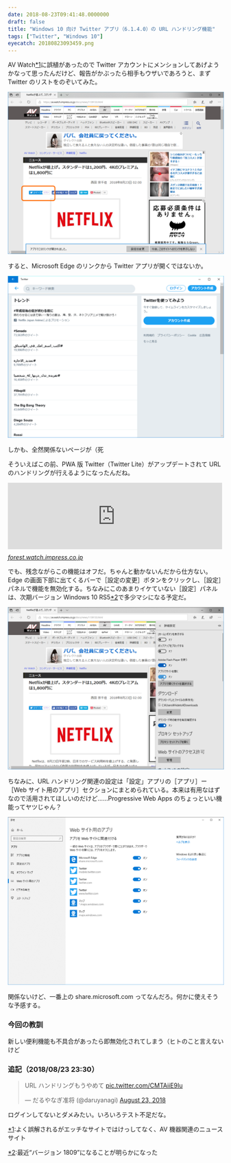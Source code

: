 ```yaml
---
date: 2018-08-23T09:41:48.0000000
draft: false
title: "Windows 10 向け Twitter アプリ（6.1.4.0）の URL ハンドリング機能"
tags: ["Twitter", "Windows 10"]
eyecatch: 20180823093459.png
---
```

<p>AV Watch<a href="#f-8d6846c4" name="fn-8d6846c4" title="よく誤解されるがエッチなサイトではけっしてなく、AV 機器関連のニュースサイト">*1</a>に誤植があったので Twitter アカウントにメンションしてあげようかなって思ったんだけど、報告がかぶったら相手もウザいであろうと、まず Twitter のリストをのぞいてみた。</p><p><span itemscope itemtype="http://schema.org/Photograph"><img src="20180823093459.png" alt="f:id:daruyanagi:20180823093459p:plain" title="f:id:daruyanagi:20180823093459p:plain" class="hatena-fotolife" itemprop="image"></span></p><p>すると、Microsoft Edge のリンクから Twitter アプリが開くではないか。</p><p><span itemscope itemtype="http://schema.org/Photograph"><img src="20180823093357.png" alt="f:id:daruyanagi:20180823093357p:plain" title="f:id:daruyanagi:20180823093357p:plain" class="hatena-fotolife" itemprop="image"></span></p><p>しかも、全然関係ないページが（死</p><p>そういえばこの前、PWA 版 Twitter（Twitter Lite）がアップデートされて URL のハンドリングが行えるようになったんだね。</p><p><iframe src="https://hatenablog-parts.com/embed?url=https%3A%2F%2Fforest.watch.impress.co.jp%2Fdocs%2Fnews%2F1138885.html" title="PWA版「Twitter」で最大15MBのビデオの添付がサポート、写真の説明文も追加可能に／Windows 10版は“タスク ビュー”のタイムライン機能にも対応" class="embed-card embed-webcard" scrolling="no" frameborder="0" style="display: block; width: 100%; height: 155px; max-width: 500px; margin: 10px 0px;"></iframe><cite class="hatena-citation"><a href="https://forest.watch.impress.co.jp/docs/news/1138885.html">forest.watch.impress.co.jp</a></cite></p><p>でも、残念ながらこの機能はオフだ。ちゃんと動かないんだから仕方ない。Edge の画面下部に出てくるバーで［設定の変更］ボタンをクリックし、［設定］パネルで機能を無効化する。ちなみにこのあまりイケていない［設定］パネルは、次期バージョン Windows 10 RS5<a href="#f-795a8962" name="fn-795a8962" title="最近“バージョン 1809”になることが明らかになった">*2</a>で多少マシになる予定だ。</p><p><span itemscope itemtype="http://schema.org/Photograph"><img src="20180823093744.png" alt="f:id:daruyanagi:20180823093744p:plain" title="f:id:daruyanagi:20180823093744p:plain" class="hatena-fotolife" itemprop="image"></span></p><p>ちなみに、URL ハンドリング関連の設定は「設定」アプリの［アプリ］ー［Web サイト用のアプリ］セクションにまとめられている。本来は有用なはずなので活用されてほしいのだけど……Progressive Web Apps のちょっといい機能ってヤツじゃん？</p><p><span itemscope itemtype="http://schema.org/Photograph"><img src="20180823093848.png" alt="f:id:daruyanagi:20180823093848p:plain" title="f:id:daruyanagi:20180823093848p:plain" class="hatena-fotolife" itemprop="image"></span></p><p>関係ないけど、一番上の share.microsoft.com ってなんだろ。何かに使えそうな予感する。</p>

<div class="section">
<h3>今回の教訓</h3>
<p>新しい便利機能も不具合があったら即無効化されてしまう（ヒトのこと言えないけど</p>

</div>
<div class="section">
<h3>追記（2018/08/23 23:30）</h3>
<p><blockquote class="twitter-tweet"><p lang="ja" dir="ltr">URL ハンドリングもうやめて <a href="https://t.co/CMTAiiE9Iu">pic.twitter.com/CMTAiiE9Iu</a></p>&mdash; だるやなぎ准将 (@daruyanagi) <a href="https://twitter.com/daruyanagi/status/1032631559050813441?ref_src=twsrc%5Etfw">August 23, 2018</a></blockquote> <script async src="https://platform.twitter.com/widgets.js" charset="utf-8"></script> </p><p>ログインしてないとダメみたい。いろいろテスト不足だな。</p>

</div><div class="footnote">
<p class="footnote"><a href="#fn-8d6846c4" name="f-8d6846c4" class="footnote-number">*1</a><span class="footnote-delimiter">:</span><span class="footnote-text">よく誤解されるがエッチなサイトではけっしてなく、AV 機器関連のニュースサイト</span></p>
<p class="footnote"><a href="#fn-795a8962" name="f-795a8962" class="footnote-number">*2</a><span class="footnote-delimiter">:</span><span class="footnote-text">最近“バージョン 1809”になることが明らかになった</span></p>
</div>